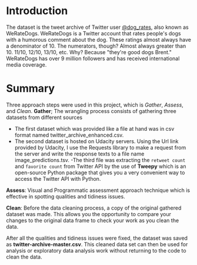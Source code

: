 # Introduction
The dataset is the tweet archive of Twitter user [@dog_rates](https://twitter.com/dog_rates), also known as WeRateDogs. WeRateDogs is a Twitter account that rates people's dogs with a humorous comment about the dog. These ratings almost always have a denominator of 10. The numerators, though? Almost always greater than 10. 11/10, 12/10, 13/10, etc. Why? Because "they're good dogs Brent." WeRateDogs has over 9 million followers and has received international media coverage.

# Summary
Three approach steps were used in this project, which is _Gather_, _Assess_, and _Clean_.
**Gather**; The wrangling process consists of gathering three datasets from different sources
- The first dataset which was provided like a file at hand was in csv format named twitter_archive_enhanced.csv.
- The second dataset is hosted on Udacity servers. Using the Url link provided by Udacity, I use the Requests library to make a request from the server and write the response texts to a file name image_predictions.tsv.
-The third file was extracting the `retweet count` and `favorite count` from Twitter API by the use of **Tweepy** which is an open-source Python package that gives you a very convenient way to access the Twitter API with Python.

**Assess**: Visual and Programmatic assessment approach technique which is effective in spotting qualities and tidiness issues.

**Clean**: Before the data cleaning process, a copy of the original gathered dataset was made. This allows you the opportunity to compare your changes to the original data frame to check your work as you clean the data.

After all the qualities and tidiness issues were fixed, the dataset was saved as **twitter-archive-master.csv**. This cleaned data set can then be used for analysis or exploratory data analysis work without returning to the code to clean the data.